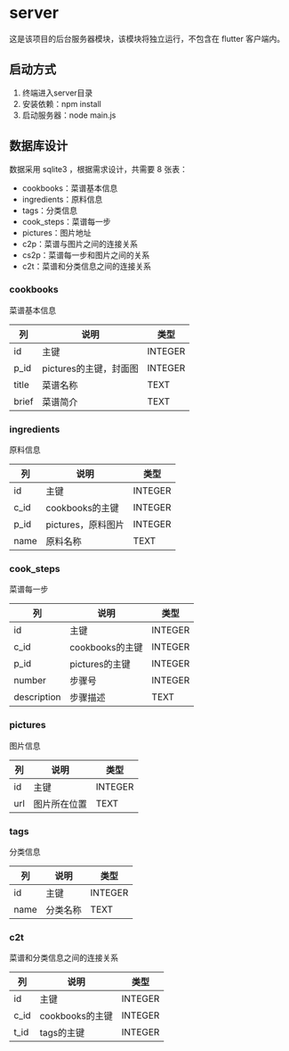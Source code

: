 # server

这是该项目的后台服务器模块，该模块将独立运行，不包含在 flutter 客户端内。

## 启动方式

1. 终端进入server目录
2. 安装依赖：npm install
3. 启动服务器：node main.js

## 数据库设计

数据采用 sqlite3 ，根据需求设计，共需要 8 张表：

- cookbooks：菜谱基本信息
- ingredients：原料信息
- tags：分类信息
- cook_steps：菜谱每一步
- pictures：图片地址
- c2p：菜谱与图片之间的连接关系
- cs2p：菜谱每一步和图片之间的关系
- c2t：菜谱和分类信息之间的连接关系

### cookbooks

菜谱基本信息

|列|说明|类型|
| -------- | --------- | ---------- |
|id|主键|INTEGER|
|p_id|pictures的主键，封面图|INTEGER|
|title|菜谱名称|TEXT|
|brief|菜谱简介|TEXT|

### ingredients

原料信息

|列|说明|类型|
| -------- | --------- | ---------- |
|id|主键|INTEGER|
|c_id|cookbooks的主键|INTEGER|
|p_id|pictures，原料图片|INTEGER|
|name|原料名称|TEXT|

### cook_steps

菜谱每一步

|列|说明|类型|
| -------- | --------- | ---------- |
|id|主键|INTEGER|
|c_id|cookbooks的主键|INTEGER|
|p_id|pictures的主键|INTEGER|
|number|步骤号|INTEGER|
|description|步骤描述|TEXT|

### pictures

图片信息

|列|说明|类型|
| -------- | --------- | ---------- |
|id|主键|INTEGER|
|url|图片所在位置|TEXT|

### tags

分类信息

|列|说明|类型|
| -------- | --------- | ---------- |
|id|主键|INTEGER|
|name|分类名称|TEXT|

### c2t

菜谱和分类信息之间的连接关系

|列|说明|类型|
| -------- | --------- | ---------- |
|id|主键|INTEGER|
|c_id|cookbooks的主键|INTEGER|
|t_id|tags的主键|INTEGER|
